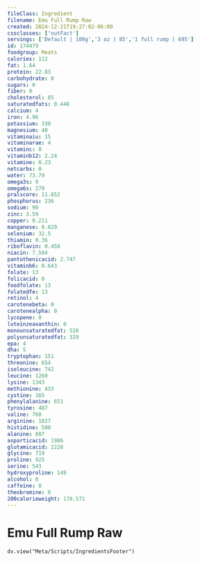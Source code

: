 ```yaml
---
fileClass: Ingredient
filename: Emu Full Rump Raw
created: 2024-12-21T19:27:02-06:00
cssclasses: ['nutFact']
servings: ['Default | 100g','3 oz | 85','1 full rump | 695']
id: 174479
foodgroup: Meats
calories: 112
fat: 1.64
protein: 22.83
carbohydrate: 0
sugars: 0
fiber: 0
cholesterol: 85
saturatedfats: 0.448
calcium: 4
iron: 4.96
potassium: 330
magnesium: 40
vitaminaiu: 15
vitaminarae: 4
vitaminc: 0
vitaminb12: 2.24
vitamine: 0.23
netcarbs: 0
water: 73.79
omega3s: 9
omega6s: 279
pralscore: 11.852
phosphorus: 236
sodium: 90
zinc: 3.59
copper: 0.211
manganese: 0.029
selenium: 32.5
thiamin: 0.36
riboflavin: 0.458
niacin: 7.504
pantothenicacid: 2.747
vitaminb6: 0.643
folate: 13
folicacid: 0
foodfolate: 13
folatedfe: 13
retinol: 4
carotenebeta: 0
carotenealpha: 0
lycopene: 0
luteinzeaxanthin: 0
monounsaturatedfat: 516
polyunsaturatedfat: 329
epa: 4
dha: 5
tryptophan: 151
threonine: 654
isoleucine: 742
leucine: 1260
lysine: 1343
methionine: 433
cystine: 165
phenylalanine: 651
tyrosine: 487
valine: 760
arginine: 1027
histidine: 500
alanine: 887
asparticacid: 1986
glutamicacid: 2228
glycine: 719
proline: 925
serine: 543
hydroxyproline: 149
alcohol: 0
caffeine: 0
theobromine: 0
200calorieweight: 178.571
---
```


# Emu Full Rump Raw

```dataviewjs
dv.view("Meta/Scripts/IngredientsFooter")
```